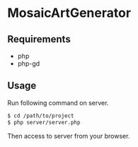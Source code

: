 # MosaicArtGenerator

## Requirements

- php
- php-gd

## Usage

Run following command on server.

```bash
$ cd /path/to/project
$ php server/server.php
```

Then access to server from your browser.
